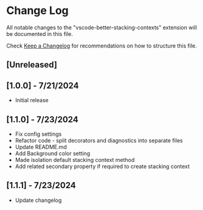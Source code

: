 # Change Log

All notable changes to the "vscode-better-stacking-contexts" extension will be documented in this file.

Check [Keep a Changelog](http://keepachangelog.com/) for recommendations on how to structure this file.

## [Unreleased]

## [1.0.0] - 7/21/2024
- Initial release

## [1.1.0] - 7/23/2024
- Fix config settings
- Refactor code - split decorators and diagnostics into separate files
- Update README.md
- Add Background color setting
- Made isolation default stacking context method
- Add related secondary property if required to create stacking context

## [1.1.1] - 7/23/2024
- Update changelog
